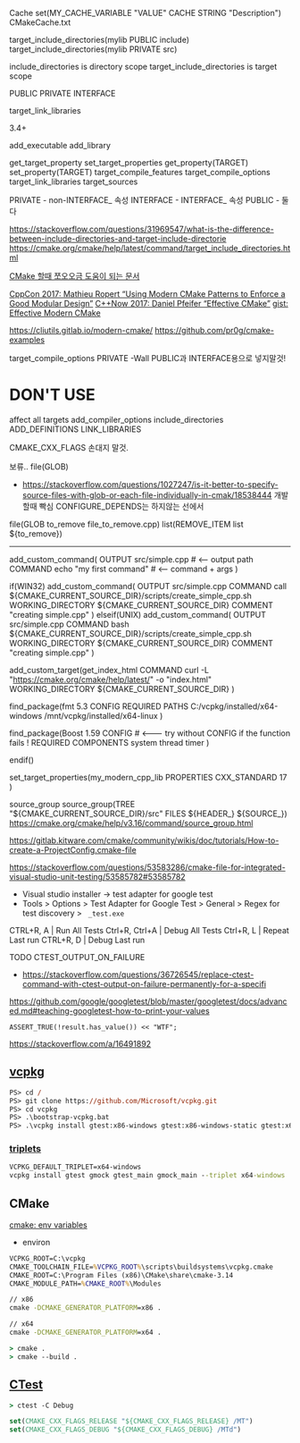 Cache
set(MY_CACHE_VARIABLE "VALUE" CACHE STRING "Description")
CMakeCache.txt


target_include_directories(mylib PUBLIC include)
target_include_directories(mylib PRIVATE src)


include_directories is directory scope
target_include_directories is target scope

PUBLIC
PRIVATE
INTERFACE


target_link_libraries 

3.4+


add_executable
add_library

get_target_property
set_target_properties
get_property(TARGET)
set_property(TARGET)
target_compile_features
target_compile_options
target_link_libraries
target_sources

PRIVATE - non-INTERFACE_ 속성
INTERFACE - INTERFACE_ 속성
PUBLIC - 둘다


https://stackoverflow.com/questions/31969547/what-is-the-difference-between-include-directories-and-target-include-directorie
https://cmake.org/cmake/help/latest/command/target_include_directories.html

[CMake 할때 쪼오오금 도움이 되는 문서](https://gist.github.com/luncliff/6e2d4eb7ca29a0afd5b592f72b80cb5c)


[CppCon 2017: Mathieu Ropert “Using Modern CMake Patterns to Enforce a Good Modular Design”](https://www.youtube.com/watch?v=eC9-iRN2b04)
[C++Now 2017: Daniel Pfeifer “Effective CMake”](https://www.youtube.com/watch?v=bsXLMQ6WgIk)
[gist: Effective Modern CMake](https://gist.github.com/mbinna/c61dbb39bca0e4fb7d1f73b0d66a4fd1)

https://cliutils.gitlab.io/modern-cmake/
https://github.com/pr0g/cmake-examples


target_compile_options PRIVATE -Wall
PUBLIC과 INTERFACE용으로 넣지말것!

# DON'T USE
affect all targets
add_compiler_options
include_directories
ADD_DEFINITIONS
LINK_LIBRARIES

CMAKE_CXX_FLAGS 손대지 말것.

보류.. file(GLOB)
- https://stackoverflow.com/questions/1027247/is-it-better-to-specify-source-files-with-glob-or-each-file-individually-in-cmak/18538444
개발할때 빡심
CONFIGURE_DEPENDS는 하지않는 선에서


file(GLOB to_remove file_to_remove.cpp)
list(REMOVE_ITEM list ${to_remove})



-----------------

add_custom_command( 
    OUTPUT      src/simple.cpp              # <-- output path
    COMMAND     echo    "my first command"  # <-- command + args
)


if(WIN32)
    add_custom_command(
        OUTPUT      src/simple.cpp
        COMMAND     call ${CMAKE_CURRENT_SOURCE_DIR}/scripts/create_simple_cpp.sh 
		WORKING_DIRECTORY ${CMAKE_CURRENT_SOURCE_DIR}
        COMMENT     "creating simple.cpp"
    )
elseif(UNIX)
    add_custom_command(
        OUTPUT      src/simple.cpp
        COMMAND     bash ${CMAKE_CURRENT_SOURCE_DIR}/scripts/create_simple_cpp.sh 
		WORKING_DIRECTORY ${CMAKE_CURRENT_SOURCE_DIR}
        COMMENT     "creating simple.cpp"
    )
	
add_custom_target(get_index_html
    COMMAND curl -L "https://cmake.org/cmake/help/latest/" 
                -o "index.html"
    WORKING_DIRECTORY ${CMAKE_CURRENT_SOURCE_DIR}
)



find_package(fmt  5.3
CONFIG 
    REQUIRED
    PATHS       C:/vcpkg/installed/x64-windows
                /mnt/vcpkg/installed/x64-linux
)


find_package(Boost  1.59
CONFIG                      # <--- try without CONFIG if the function fails !
    REQUIRED
    COMPONENTS system thread timer
)

endif()






set_target_properties(my_modern_cpp_lib
PROPERTIES
    CXX_STANDARD 17
)



source_group
source_group(TREE "${CMAKE_CURRENT_SOURCE_DIR}/src" FILES ${HEADER_} ${SOURCE_})
https://cmake.org/cmake/help/v3.16/command/source_group.html



https://gitlab.kitware.com/cmake/community/wikis/doc/tutorials/How-to-create-a-ProjectConfig.cmake-file


https://stackoverflow.com/questions/53583286/cmake-file-for-integrated-visual-studio-unit-testing/53585782#53585782
- Visual studio installer -> test adapter for google test
- Tools > Options > Test Adapter for Google Test  > General > Regex for test discovery > ` _test.exe`

CTRL+R, A      | Run All Tests
Ctrl+R, Ctrl+A | Debug All Tests
Ctrl+R, L      | Repeat Last run
CTRL+R, D      | Debug Last run


TODO
CTEST_OUTPUT_ON_FAILURE
- https://stackoverflow.com/questions/36726545/replace-ctest-command-with-ctest-output-on-failure-permanently-for-a-specifi

https://github.com/google/googletest/blob/master/googletest/docs/advanced.md#teaching-googletest-how-to-print-your-values


	ASSERT_TRUE(!result.has_value()) << "WTF";


https://stackoverflow.com/a/16491892





## [vcpkg](https://github.com/Microsoft/vcpkg)

``` ps
PS> cd /
PS> git clone https://github.com/Microsoft/vcpkg.git
PS> cd vcpkg
PS> .\bootstrap-vcpkg.bat
PS> .\vcpkg install gtest:x86-windows gtest:x86-windows-static gtest:x64-windows gtest:x64-windows-static
```

### [triplets](https://github.com/microsoft/vcpkg/blob/master/docs/users/triplets.md)

``` cmd
VCPKG_DEFAULT_TRIPLET=x64-windows
vcpkg install gtest gmock gtest_main gmock_main --triplet x64-windows
```

## CMake

[cmake: env variables](https://cmake.org/cmake/help/latest/manual/cmake-env-variables.7.html)

- environ

``` cmd
VCPKG_ROOT=C:\vcpkg
CMAKE_TOOLCHAIN_FILE=%VCPKG_ROOT%\scripts\buildsystems\vcpkg.cmake
CMAKE_ROOT=C:\Program Files (x86)\CMake\share\cmake-3.14
CMAKE_MODULE_PATH=%CMAKE_ROOT%\Modules
```

``` cmd
// x86
cmake -DCMAKE_GENERATOR_PLATFORM=x86 .

// x64
cmake -DCMAKE_GENERATOR_PLATFORM=x64 .
```

``` cmd
> cmake .
> cmake --build .
```

## [CTest](https://cmake.org/cmake/help/latest/manual/cmake.1.html#build-tool-mode)

``` cmd
> ctest -C Debug
```

``` cmake
set(CMAKE_CXX_FLAGS_RELEASE "${CMAKE_CXX_FLAGS_RELEASE} /MT")
set(CMAKE_CXX_FLAGS_DEBUG "${CMAKE_CXX_FLAGS_DEBUG} /MTd")
```